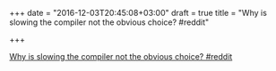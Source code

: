 +++
date = "2016-12-03T20:45:08+03:00"
draft = true
title = "Why is slowing the compiler not the obvious choice?  #reddit"

+++

<p><a href="https://t.co/qqnwqqd7Qf">Why is slowing the compiler not the obvious choice?  #reddit</a></p>
